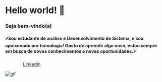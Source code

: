 # Hello world! 👋
 ### Seja bem-vindo(a)
 
 #### ⚡Sou estudante de análise e Desenvolvimento de Sistema, e sou apaixonado por tecnologia! Gosto de aprende algo novo, estou sempre em busca de novos conhecimentos e novas oportunidades.⚡
 <div style="display: flex; align-items: center; justify-content: space-between;">
 <a style="width: 33.3333%; text-align: center;" href="https://www.linkedin.com/in/daniel-macedo-de-oliveira-64aa80208/">Linkedin</a>
 </div>


 
 ![gif](https://camo.githubusercontent.com/0b6a40b3776cae6637e5f4a81a6882842dc13ea8a8af6b7fb01c010082153466/687474703a2f2f636c756265646f736765656b732e636f6d2e62722f77702d636f6e74656e742f75706c6f6164732f323031362f30312f646f726d726d2e676966)


<!--
Sou estudante de Analise e Desenvolvimento de Sistema, sou apaixona por tecnologia, gosto de aprende algo novo, estou sempre em busca de novos conhecimentos.
![gif](http://clubedosgeeks.com.br/wp-content/uploads/2016/01/dormrm.gif)
![gif2](https://rapidapi.com/blog/wp-content/uploads/2017/01/octocat.gif)
 ![](https://static.wikia.nocookie.net/scottpilgrim/images/d/d1/Scott_callstriker-1-.gif/revision/latest/top-crop/width/300/height/300?cb=20101124170217) 


**Danieloliver11/Danieloliver11** is a ✨ _special_ ✨ repository because its `README.md` (this file) appears on your GitHub profile.

Here are some ideas to get you started:

- 🔭 I’m currently working on ...
- 🌱 I’m currently learning ...
- 👯 I’m looking to collaborate on ...
- 🤔 I’m looking for help with ...
- 💬 Ask me about ...
- 📫 How to reach me: ...
- 😄 Pronouns: ...
- ⚡ Fun fact: ...
-->
